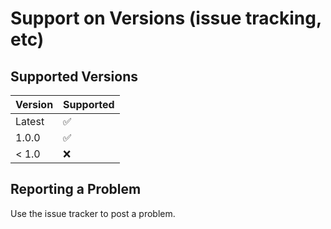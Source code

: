 # Support on Versions (issue tracking, etc)

## Supported Versions

| Version | Supported          |
| ------- | ------------------ |
| Latest  | :white_check_mark: |
| 1.0.0   | :white_check_mark: |
| < 1.0   | :x:                |

## Reporting a Problem

Use the issue tracker to post a problem.

